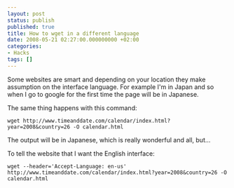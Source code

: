 ```yaml
---
layout: post
status: publish
published: true
title: How to wget in a different language
date: 2008-05-21 02:27:00.000000000 +02:00
categories:
- Hacks
tags: []
---
```

Some websites are smart and depending on your location they make assumption on the interface language. For example I'm in Japan and so when I go to google for the first time the page will be in Japanese.

The same thing happens with this command:

    wget http://www.timeanddate.com/calendar/index.html?year=2008&country=26 -O calendar.html

The output will be in Japanese, which is really wonderful and all, but...

To tell the website that I want the English interface:

    wget --header='Accept-Language: en-us' http://www.timeanddate.com/calendar/index.html?year=2008&country=26 -O calendar.html
